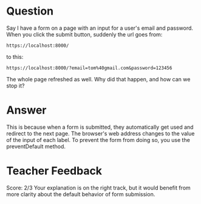 # Question
Say I have a form on a page with an input for a user's email and password. When you click the submit button, suddenly the url goes from:

```plaintext
https://localhost:8000/
```
to this:
```plaintext
https://localhost:8000/?email=tom%40gmail.com&password=123456
```

The whole page refreshed as well. Why did that happen, and how can we stop it?

# Answer
This is because when a form is submitted, they automatically get used and redirect to the next page. The browser's web address changes to the value of the input of each label. To prevent the form from doing so, you use the preventDefault method.


# Teacher Feedback
Score: 2/3
Your explanation is on the right track, but it would benefit from more clarity about the default behavior of form submission.